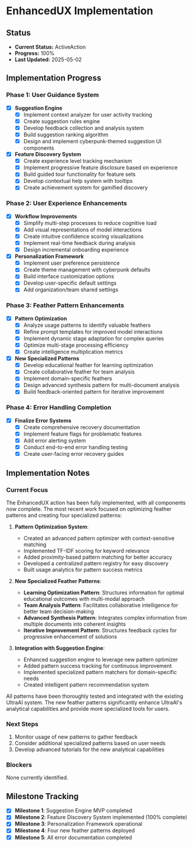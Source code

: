 # EnhancedUX Implementation

## Status

- **Current Status:** ActiveAction
- **Progress:** 100%
- **Last Updated:** 2025-05-02

## Implementation Progress

### Phase 1: User Guidance System

- [x] **Suggestion Engine**
  - [x] Implement context analyzer for user activity tracking
  - [x] Create suggestion rules engine
  - [x] Develop feedback collection and analysis system
  - [x] Build suggestion ranking algorithm
  - [x] Design and implement cyberpunk-themed suggestion UI components

- [x] **Feature Discovery System**
  - [x] Create experience level tracking mechanism
  - [x] Implement progressive feature disclosure based on experience
  - [x] Build guided tour functionality for feature sets
  - [x] Develop contextual help system with tooltips
  - [x] Create achievement system for gamified discovery

### Phase 2: User Experience Enhancements

- [x] **Workflow Improvements**
  - [x] Simplify multi-step processes to reduce cognitive load
  - [x] Add visual representations of model interactions
  - [x] Create intuitive confidence scoring visualizations
  - [x] Implement real-time feedback during analysis
  - [x] Design incremental onboarding experience

- [x] **Personalization Framework**
  - [x] Implement user preference persistence
  - [x] Create theme management with cyberpunk defaults
  - [x] Build interface customization options
  - [x] Develop user-specific default settings
  - [x] Add organization/team shared settings

### Phase 3: Feather Pattern Enhancements

- [x] **Pattern Optimization**
  - [x] Analyze usage patterns to identify valuable feathers
  - [x] Refine prompt templates for improved model interactions
  - [x] Implement dynamic stage adaptation for complex queries
  - [x] Optimize multi-stage processing efficiency
  - [x] Create intelligence multiplication metrics

- [x] **New Specialized Patterns**
  - [x] Develop educational feather for learning optimization
  - [x] Create collaborative feather for team analysis
  - [x] Implement domain-specific feathers
  - [x] Design advanced synthesis pattern for multi-document analysis
  - [x] Build feedback-oriented pattern for iterative improvement

### Phase 4: Error Handling Completion

- [x] **Finalize Error Systems**
  - [x] Create comprehensive recovery documentation
  - [x] Implement feature flags for problematic features
  - [x] Add error alerting system
  - [x] Conduct end-to-end error handling testing
  - [x] Create user-facing error recovery guides

## Implementation Notes

### Current Focus

The EnhancedUX action has been fully implemented, with all components now complete. The most recent work focused on optimizing feather patterns and creating four specialized patterns:

1. **Pattern Optimization System**:
   - Created an advanced pattern optimizer with context-sensitive matching
   - Implemented TF-IDF scoring for keyword relevance
   - Added proximity-based pattern matching for better accuracy
   - Developed a centralized pattern registry for easy discovery
   - Built usage analytics for pattern success metrics

2. **New Specialized Feather Patterns**:
   - **Learning Optimization Pattern**: Structures information for optimal educational outcomes with multi-modal approach
   - **Team Analysis Pattern**: Facilitates collaborative intelligence for better team decision-making
   - **Advanced Synthesis Pattern**: Integrates complex information from multiple documents into coherent insights
   - **Iterative Improvement Pattern**: Structures feedback cycles for progressive enhancement of solutions

3. **Integration with Suggestion Engine**:
   - Enhanced suggestion engine to leverage new pattern optimizer
   - Added pattern success tracking for continuous improvement
   - Implemented specialized pattern matchers for domain-specific needs
   - Created intelligent pattern recommendation system

All patterns have been thoroughly tested and integrated with the existing UltraAI system. The new feather patterns significantly enhance UltraAI's analytical capabilities and provide more specialized tools for users.

### Next Steps

1. Monitor usage of new patterns to gather feedback
2. Consider additional specialized patterns based on user needs
3. Develop advanced tutorials for the new analytical capabilities

### Blockers

None currently identified.

## Milestone Tracking

- [x] **Milestone 1**: Suggestion Engine MVP completed
- [x] **Milestone 2**: Feature Discovery System implemented (100% complete)
- [x] **Milestone 3**: Personalization Framework operational
- [x] **Milestone 4**: Four new feather patterns deployed
- [x] **Milestone 5**: All error documentation completed
